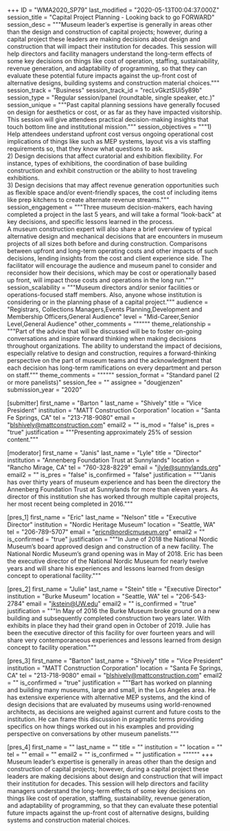 +++
ID = "WMA2020_SP79"
last_modified = "2020-05-13T00:04:37.000Z"
session_title = "Capital Project Planning - Looking back to go FORWARD"
session_desc = """Museum leader’s expertise is generally in areas other than the design and construction of capital projects; however, during a capital project these leaders are making decisions about design and construction that will impact their institution for decades. This session will help directors and facility managers understand the long-term effects of some key decisions on things like cost of operation, staffing, sustainability, revenue generation, and adaptability of programming, so that they can evaluate these potential future impacts against the up-front cost of alternative designs, building systems and construction material choices."""
session_track = "Business"
session_track_id = "recLvGkztSUi5y89b"
session_type = "Regular session/panel (roundtable, single speaker, etc.)"
session_unique = """Past capital planning sessions have generally focused on design for aesthetics or cost, or as far as they have impacted visitorship.  This session will give attendees practical decision-making insights that touch bottom line and institutional mission."""
session_objectives = """1)	Help attendees understand upfront cost versus ongoing operational cost implications of things like such as MEP systems, layout vis a vis staffing requirements so, that they know what questions to ask.<br>2)	Design decisions that affect curatorial and exhibition flexibility. For instance, types of exhibitions, the coordination of base building construction and exhibit construction or the ability to host traveling exhibitions.<br>3)	Design decisions that may affect revenue generation opportunities such as flexible space and/or event-friendly spaces, the cost of including items like prep kitchens to create alternate revenue streams."""
session_engagement = """Three museum decision-makers, each having completed a project in the last 5 years, and will take a formal “look-back” at key decisions, and specific lessons learned in the process.<br>A museum construction expert will also share a brief overview of typical alternative design and mechanical decisions that are encounters in museum projects of all sizes both before and during construction. Comparisons between upfront and long-term operating costs and other impacts of such decisions, lending insights from the cost and client experience side.  The facilitator will encourage the audience and museum panel to consider and reconsider how their decisions, which may be cost or operationally based up front, will impact those costs and operations in the long run."""
session_scalability = """Museum directors and/or senior facilities or operations-focused staff members.  Also, anyone whose institution is considering or in the planning phase of a capital project."""
audience = "Registrars, Collections Managers,Events Planning,Development and Membership Officers,General Audience"
level = "Mid-Career,Senior Level,General Audience"
other_comments = """"""
theme_relationship = """Part of the advice that will be discussed will be to foster on-going conversations and inspire forward thinking when making decisions throughout organizations.  The ability to understand the impact of decisions, especially relative to design and construction, requires a forward-thinking perspective on the part of museum teams and the acknowledgment that each decision has long-term ramifications on every department and person on staff."""
theme_comments = """"""
session_format = "Standard panel (2 or more panelists)"
session_fee = ""
assignee = "dougjenzen"
submission_year = "2020"

[submitter]
first_name = "Barton "
last_name = "Shively"
title = "Vice President"
institution = "MATT Construction Corporation"
location = "Santa Fe Springs, CA"
tel = "213-718-9080"
email = "blshively@mattconstruction.com"
email2 = ""
is_mod = "false"
is_pres = "true"
justification = """Presenting approximately 25% of session content."""

[moderator]
first_name = "Janis"
last_name = "Lyle"
title = "Director"
institution = "Annenberg Foundation Trust at Sunnylands"
location = "Rancho Mirage, CA"
tel = "760-328-8229"
email = "jlyle@sunnylands.org"
email2 = ""
is_pres = "false"
is_confirmed = "false"
justification = """Janis has over thirty years of museum experience and has been the directory the Annenberg Foundation Trust at Sunnylands for more than eleven years. As director of this institution she has worked  through multiple capital projects, her most recent being completed in 2016."""

[pres_1]
first_name = "Eric"
last_name = "Nelson"
title = "Executive Director"
institution = "Nordic Heritage Museum"
location = "Seattle, WA"
tel = "206-789-5707"
email = "ericn@nordicmuseum.org"
email2 = ""
is_confirmed = "true"
justification = """In June of 2018 the National Nordic Museum’s board approved design and construction of a new facility. The National Nordic Museum’s grand opening was in May of 2018.  Eric has been the executive director of the National Nordic Museum for nearly twelve years and will share his experiences and lessons learned from design concept to operational facility."""

[pres_2]
first_name = "Julie"
last_name = "Stein"
title = "Executive Director"
institution = "Burke Museum"
location = "Seattle, WA"
tel = "206-543-2784"
email = "jkstein@UW.edu"
email2 = ""
is_confirmed = "true"
justification = """In May of 2016 the Burke Museum broke ground on a new building and subsequently completed construction two years later. With exhibits in place they had their grand open in October of 2019.  Julie has been the executive director of this facility for over fourteen years and will share very contemporaneous experiences and lessons learned from design concept to facility operation."""

[pres_3]
first_name = "Barton"
last_name = "Shively"
title = "Vice President"
institution = "MATT Construction Corporation"
location = "Santa Fe Springs, CA"
tel = "213-718-9080"
email = "blshively@mattconstruction.com"
email2 = ""
is_confirmed = "true"
justification = """Bart has worked on planning and building many museums, large and small, in the Los Angeles area. He has extensive experience with alternative MEP systems, and the kind of design decisions that are evaluated by museums using world-renowned architects, as decisions are weighed against current and future costs to the institution. He can frame this discussion in pragmatic terms providing specifics on how things worked out in his examples and providing perspective on conversations by other museum panelists."""

[pres_4]
first_name = ""
last_name = ""
title = ""
institution = ""
location = ""
tel = ""
email = ""
email2 = ""
is_confirmed = ""
justification = """"""
+++
Museum leader’s expertise is generally in areas other than the design and construction of capital projects; however, during a capital project these leaders are making decisions about design and construction that will impact their institution for decades. This session will help directors and facility managers understand the long-term effects of some key decisions on things like cost of operation, staffing, sustainability, revenue generation, and adaptability of programming, so that they can evaluate these potential future impacts against the up-front cost of alternative designs, building systems and construction material choices.